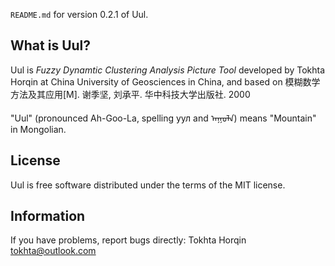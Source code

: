 `README.md` for version 0.2.1 of Uul.

## What is Uul? ##

Uul is *Fuzzy* *Dynamtic* *Clustering* *Analysis* *Picture* *Tool* developed by
Tokhta Horqin at China University of Geosciences in China, and based on 
模糊数学方法及其应用[M]. 谢季坚, 刘承平. 华中科技大学出版社. 2000

"Uul" (pronounced Ah-Goo-La, spelling уул and ᠠᠭᠤᠯᠠ) means "Mountain" in Mongolian.

## License ##

Uul is free software distributed under the terms of the MIT license.

## Information ##

If you have problems, report bugs directly: Tokhta Horqin tokhta@outlook.com

